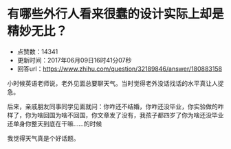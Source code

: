 # 有哪些外行人看来很蠢的设计实际上却是精妙无比？
- 点赞数：14341
- 更新时间：2017年06月09日16时41分07秒
- 回答url：https://www.zhihu.com/question/32189846/answer/180883158
<body>
 <p data-pid="olpZHo_G">小时候英语老师说，老外见面总要聊天气。当时觉得老外没话找话的水平真让人捉急。</p>
 <p data-pid="6HWuJJk5">后来，亲戚朋友同事同学见面就问：你咋还不结婚，你咋还没毕业，你实验做的咋样了，你为啥回国为啥不回国，你文章发了没有，我孩子都四岁了你为啥还没毕业还单身你整天到底在干嘛……的时候</p>
 <p data-pid="Y06wIKLw">我觉得天气真是个好话题。</p>
</body>